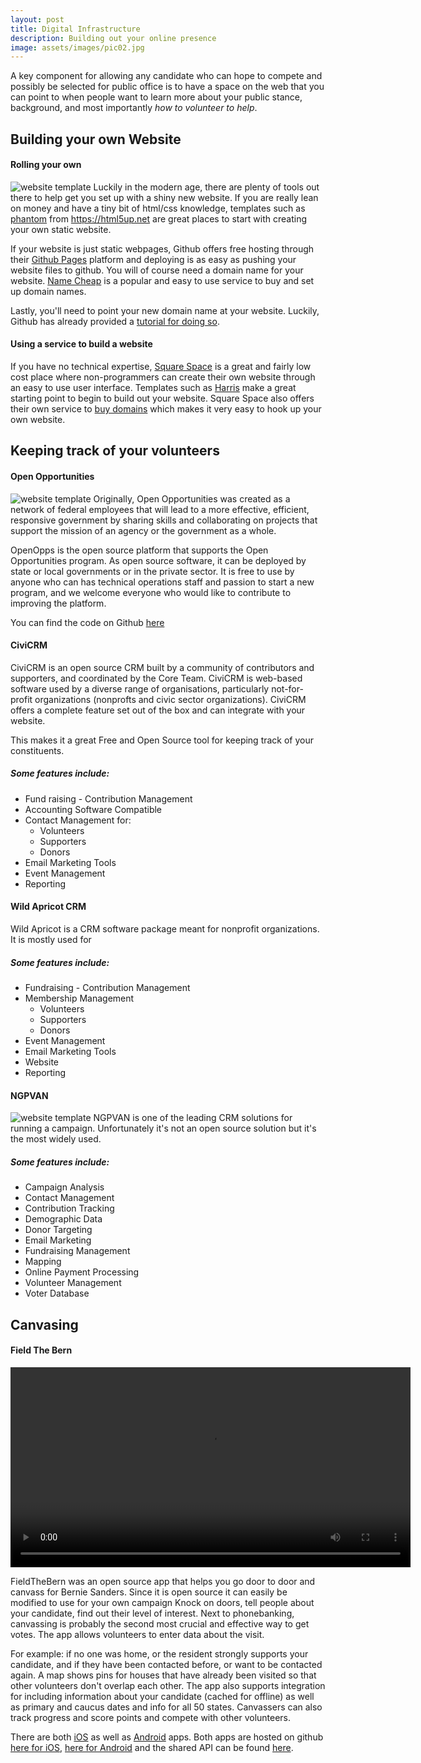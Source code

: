```yaml
---
layout: post
title: Digital Infrastructure
description: Building out your online presence
image: assets/images/pic02.jpg
---
```


A key component for allowing any candidate who can hope to compete and possibly
be selected for public office is to have a space on the web that you can point
to when people want to learn more about your public stance, background, and
most importantly *how to volunteer to help*.

## Building your own Website

#### Rolling your own

<span class="image right"><img src="{{ site.baseurl }}/assets/images/website_template.png" alt="website template" /></span>
Luckily in the modern age, there are plenty of tools out there to help get you
set up with a shiny new website. If you are really lean on money and have a tiny
bit of html/css knowledge, templates such as [phantom](https://html5up.net/phantom)
from https://html5up.net are great places to start with creating your own static
website.

If your website is just static webpages, Github offers free hosting through their
[Github Pages](https://pages.github.com/) platform and deploying is as easy as 
pushing your website files to github. You will of course need a domain name for
your website. [Name Cheap](https://namecheap.com) is a popular and easy to use
service to buy and set up domain names.

Lastly, you'll need to point your new domain name at your website. Luckily,
Github has already provided a [tutorial for doing so](https://help.github.com/articles/using-a-custom-domain-with-github-pages/).

#### Using a service to build a website

If you have no technical expertise, [Square Space](https://squarespace.com/) is
a great and fairly low cost place where non-programmers can create their own
website through an easy to use user interface. Templates such as [Harris](https://www.squarespace.com/templates?category=community-and-non-profit&template=harris)
make a great starting point to begin to build out your website. Square Space
also offers their own service to [buy domains](https://www.squarespace.com/domain-name-search/)
which makes it very easy to hook up your own website.

## Keeping track of your volunteers

#### Open Opportunities

<span class="image left"><img src="{{ site.baseurl }}/assets/images/openopps.png" alt="website template" /></span>
Originally, Open Opportunities was created as a network of federal employees
that will lead to a more effective, efficient, responsive government by sharing
skills and collaborating on projects that support the mission of an agency or
the government as a whole.

OpenOpps is the open source platform that supports the Open Opportunities
program. As open source software, it can be deployed by state or local
governments or in the private sector. It is free to use by anyone who can has
technical operations staff and passion to start a new program, and we welcome
everyone who would like to contribute to improving the platform.

You can find the code on Github [here](https://github.com/openopps/openopps-platform)

#### CiviCRM

CiviCRM is an open source CRM built by a community of contributors and
supporters, and coordinated by the Core Team. CiviCRM is web-based software used
by a diverse range of organisations, particularly not-for-profit organizations
(nonprofts and civic sector organizations). CiviCRM offers a complete feature
set out of the box and can integrate with your website.

This makes it a great Free and Open Source tool for keeping track of your
constituents. 

##### Some features include:

 * Fund raising - Contribution Management
 * Accounting Software Compatible
 * Contact Management for:
    * Volunteers
    * Supporters
    * Donors	
 * Email Marketing Tools
 * Event Management
 * Reporting

#### Wild Apricot CRM

Wild Apricot is a CRM software package meant for nonprofit organizations. It is
mostly used for 

##### Some features include:
* Fundraising - Contribution Management
* Membership Management
  * Volunteers
  * Supporters
  * Donors	
* Event Management
* Email Marketing Tools
* Website
* Reporting

#### NGPVAN

<span class="image right"><img src="{{ site.baseurl }}/assets/images/ngpvan.png" alt="website template" /></span>
NGPVAN is one of the leading CRM solutions for running a campaign. Unfortunately
it's not an open source solution but it's the most widely used.

##### Some features include:

* Campaign Analysis
* Contact Management
* Contribution Tracking
* Demographic Data
* Donor Targeting
* Email Marketing
* Fundraising Management
* Mapping
* Online Payment Processing
* Volunteer Management
* Voter Database

## Canvasing

#### Field The Bern
<span class="image left" ><video style="height:320px;" src="{{ site.baseurl }}/assets/images/fieldthebern.mp4" autoplay></video></span>

FieldTheBern was an open source app that helps you go door to door and canvass
for Bernie Sanders. Since it is open source it can easily be modified to use for
your own campaign Knock on doors, tell people about your candidate, find out
their level of interest. Next to phonebanking, canvassing is probably the second
most crucial and effective way to get votes. The app allows volunteers to enter
data about the visit. 

For example: if no one was home, or the resident strongly
supports your candidate, and if they have been contacted before, or want to be
contacted again. A map shows pins for houses that have already been visited so
that other volunteers don't overlap each other. The app also supports
integration for including information about your candidate (cached for offline)
as well as primary and caucus dates and info for all 50 states. Canvassers can
also track progress and score points and compete with other volunteers.


There are both [iOS](https://itunes.apple.com/us/app/field-the-bern/id1061795493?mt=8)
as well as [Android](https://play.google.com/store/apps/details?id=com.berniesanders.fieldthebern&hl=en)
apps. Both apps are hosted on github [here for iOS](https://github.com/Bernie-2016/fieldthebern-ios),
[here for Android](https://github.com/Bernie-2016/fieldthebern-android) and the
shared API can be found [here](https://github.com/Bernie-2016/fieldthebern-api).
